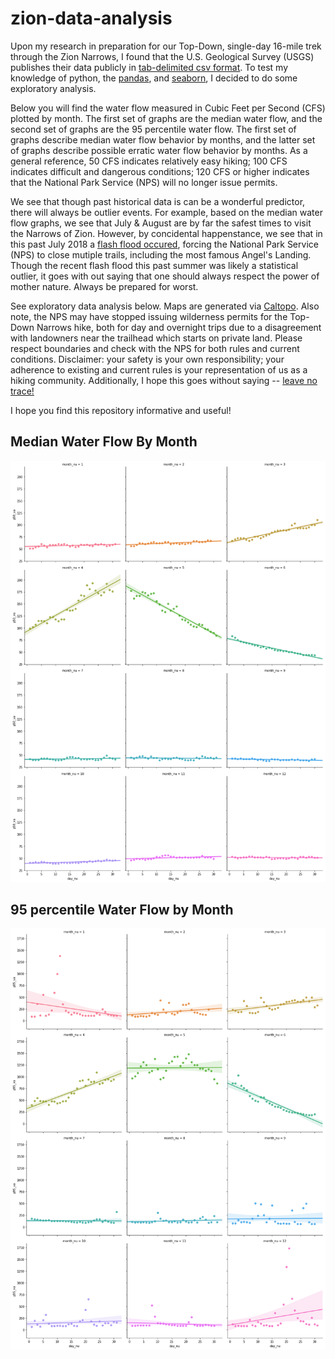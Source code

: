 # zion-data-analysis

Upon my research in preparation for our Top-Down, single-day 16-mile trek through the Zion Narrows, I found that the U.S. Geological Survey (USGS) publishes their data publicly in [tab-delimited csv format](https://nwis.waterdata.usgs.gov/ut/nwis/dvstat/?site_no=09405500&por_09405500_143263=448742,00060,143263). To test my knowledge of python, the [pandas](https://pandas.pydata.org/), and [seaborn](https://seaborn.pydata.org/), I decided to do some exploratory analysis.

Below you will find the water flow measured in Cubic Feet per Second (CFS) plotted by month. The first set of graphs are the median water flow, and the second set of graphs are the 95 percentile water flow. The first set of graphs describe median water flow behavior by months, and the latter set of graphs describe possible erratic water flow behavior by months. As a general reference, 50 CFS indicates relatively easy hiking; 100 CFS indicates difficult and dangerous conditions; 120 CFS or higher indicates that the National Park Service (NPS) will no longer issue permits.

We see that though past historical data is can be a wonderful predictor, there will always be outlier events. For example, based on the median water flow graphs, we see that July & August are by far the safest times to visit the Narrows of Zion. However, by concidental happenstance, we see that in this past July 2018 a [flash flood occured](https://www.usnews.com/news/best-states/utah/articles/2018-07-19/trails-closed-due-to-flash-floods-at-zion-national-park), forcing the National Park Service (NPS) to close mutiple trails, including the most famous Angel's Landing. Though the recent flash flood this past summer was likely a statistical outlier, it goes with out saying that one should always respect the power of mother nature. Always be prepared for worst.

See exploratory data analysis below. Maps are generated via [Caltopo](https://caltopo.com/m/8CKK). Also note, the NPS may have stopped issuing wilderness permits for the Top-Down Narrows hike, both for day and overnight trips due to a disagreement with landowners near the trailhead which starts on private land. Please respect boundaries and check with the NPS for both rules and current conditions. Disclaimer: your safety is your own responsibility; your adherence to existing and current rules is your representation of us as a hiking community. Additionally, I hope this goes without saying -- [leave no trace!](https://lnt.org/learn/seven-principles-overview)

I hope you find this repository informative and useful!

## Median Water Flow By Month
![p50](https://github.com/Duke-LeTran/zion-data-analysis/blob/master/output/zion-by-month-p50.png)

## 95 percentile Water Flow by Month
![p95](https://github.com/Duke-LeTran/zion-data-analysis/blob/master/output/zion-by-month-p95.png)
